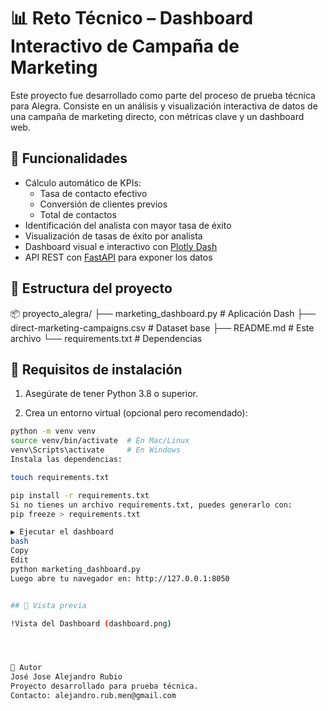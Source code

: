 # 📊 Reto Técnico – Dashboard Interactivo de Campaña de Marketing

Este proyecto fue desarrollado como parte del proceso de prueba técnica para Alegra. Consiste en un análisis y visualización interactiva de datos de una campaña de marketing directo, con métricas clave y un dashboard web.

## 🧠 Funcionalidades

- Cálculo automático de KPIs:
  - Tasa de contacto efectivo
  - Conversión de clientes previos
  - Total de contactos
- Identificación del analista con mayor tasa de éxito
- Visualización de tasas de éxito por analista
- Dashboard visual e interactivo con [Plotly Dash](https://dash.plotly.com/)
- API REST con [FastAPI](https://fastapi.tiangolo.com/) para exponer los datos

## 📁 Estructura del proyecto

📦 proyecto_alegra/
├── marketing_dashboard.py # Aplicación Dash
├── direct-marketing-campaigns.csv # Dataset base
├── README.md # Este archivo
└── requirements.txt # Dependencias


## 🚀 Requisitos de instalación

1. Asegúrate de tener Python 3.8 o superior.

2. Crea un entorno virtual (opcional pero recomendado):

```bash
python -m venv venv
source venv/bin/activate  # En Mac/Linux
venv\Scripts\activate     # En Windows
Instala las dependencias:

touch requirements.txt

pip install -r requirements.txt
Si no tienes un archivo requirements.txt, puedes generarlo con:
pip freeze > requirements.txt

▶️ Ejecutar el dashboard
bash
Copy
Edit
python marketing_dashboard.py
Luego abre tu navegador en: http://127.0.0.1:8050


## 📸 Vista previa

!Vista del Dashboard (dashboard.png)




👤 Autor
José Jose Alejandro Rubio
Proyecto desarrollado para prueba técnica.
Contacto: alejandro.rub.men@gmail.com
